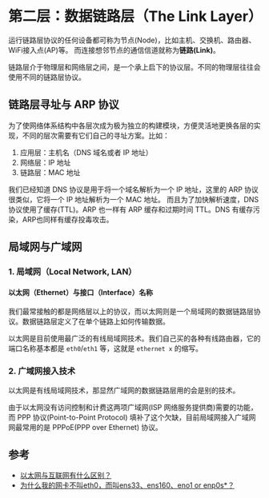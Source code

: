 # 第二层：数据链路层（The Link Layer）

运行链路层协议的任何设备都可称为节点(Node)，比如主机、交换机、路由器、WiFi接入点(AP)等。
而连接想邻节点的通信信道就称为**链路(Link)**。

链路层介于物理层和网络层之间，是一个承上启下的协议层。不同的物理层往往会使用不同的链路层协议。


## 链路层寻址与 ARP 协议

为了使网络体系结构中各层次成为极为独立的构建模块，方便灵活地更换各层的实现，不同的层次需要有它们自己的寻址方案。比如：

1. 应用层：主机名（DNS 域名或者 IP 地址）
2. 网络层：IP 地址
3. 链路层：MAC 地址

我们已经知道 DNS 协议是用于将一个域名解析为一个 IP 地址，这里的 ARP 协议很类似，它将一个 IP 地址解析为一个 MAC 地址。
而且为了加快解析速度，DNS 协议使用了缓存(TTL)。ARP 也一样有 ARP 缓存和过期时间 TTL。DNS 有缓存污染，ARP也同样有缓存投毒攻击。



## 局域网与广域网

### 1. 局域网（Local Network, LAN）

#### 以太网（Ethernet）与接口（Interface）名称

我们最常接触的都是网络层以上的协议，而以太网则是一个局域网的数据链路层协议。数据链路层定义了在单个链路上如何传输数据。

以太网是目前使用最广泛的有线局域网技术。我们自己买的各种有线路由器，它的端口名称基本都是 `eth0`/`eth1` 等，这就是 `ethernet x` 的缩写。

### 2. 广域网接入技术

以太网是有线局域网技术，那显然广域网的数据链路层用的会是别的技术。


由于以太网没有访问控制和计费这两项广域网(ISP 网络服务提供商)需要的功能，而 PPP 协议(Point-to-Point Protocol) 填补了这个欠缺，目前局域网接入广域网网最常用的是 PPPoE(PPP over Ethernet) 协议。

## 参考

- [以太网与互联网有什么区别？](https://www.zhihu.com/question/19918493)
- [为什么我的网卡不叫eth0，而叫ens33、ens160、eno1 or enp0s*？](https://blog.csdn.net/bigbaojian/article/details/86714248)

